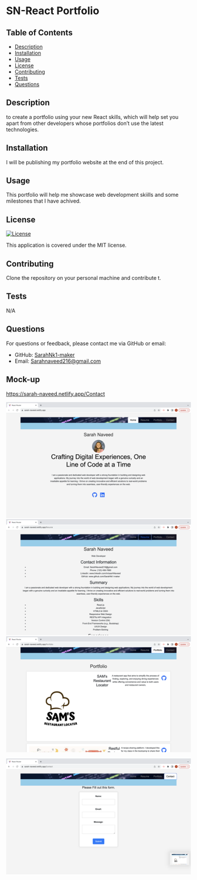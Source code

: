 
# SN-React Portfolio

## Table of Contents
- [Description](#description)
- [Installation](#installation)
- [Usage](#usage)
- [License](#license)
- [Contributing](#contributing)
- [Tests](#tests)
- [Questions](#questions)

## Description
to create a portfolio using your new React skills, which will help set you apart from other developers whose portfolios don’t use the latest technologies.

## Installation
I will be publishing my portfolio website at the end of this project.

## Usage
This portfolio will help me showcase web development skiills and some milestones that I have achived.

## License
[![License](https://img.shields.io/badge/License-MIT-brightgreen.svg)](https://opensource.org/licenses/MIT)

This application is covered under the MIT license.

## Contributing
Clone the repository on your personal machine and contribute t.

## Tests
N/A

## Questions
For questions or feedback, please contact me via GitHub or email:
- GitHub: [SarahNk1-maker](https://github.com/SarahNk1-maker)
- Email: Sarahnaveed216@gmail.com


## Mock-up 
https://sarah-naveed.netlify.app/Contact  

![Alt text](<Screenshot 2023-10-17 at 8.46.47 AM-1.png>)  
![Alt text](<Screenshot 2023-10-17 at 8.46.59 AM-1.png>)   
![Alt text](<Screenshot 2023-10-17 at 8.47.10 AM-1.png>)   

![Alt text](<Screenshot 2023-10-17 at 8.47.14 AM-1.png>)